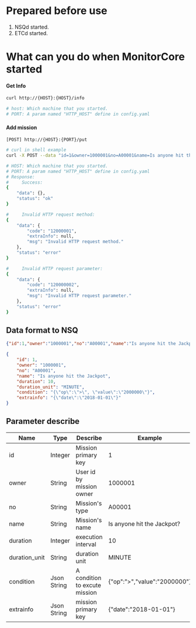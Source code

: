 # Prepared before use

1. NSQd started.
2. ETCd started.

# What can you do when MonitorCore started

#### Get Info

```bash
curl http://{HOST}:{HOST}/info

# host: Which machine that you started.
# PORT: A param named "HTTP_HOST" define in config.yaml
```

#### Add mission

```
[POST] http://{HOST}:{PORT}/put
```
```bash
# curl in shell example
curl -X POST --data "id=1&owner=1000001&no=A00001&name=Is anyone hit the Jackpot&duration=10&duration_unit=MINUTE&condition={"op":">", "value":"2000000"}&extrainfo={"date":"2018-01-01"}" http://localhost:9453/put

# HOST: Which machine that you started.
# PORT: A param named "HTTP_HOST" define in config.yaml
# Response:
#     Success:  
{
    "data": {},
    "status": "ok"
}

#     Invalid HTTP request method:
{
    "data": {
        "code": "12000001",
        "extraInfo": null,
        "msg": "Invalid HTTP request method."
    },
    "status": "error"
}

#     Invalid HTTP request parameter:
{
    "data": {
        "code": "120000002",
        "extraInfo": null,
        "msg": "Invalid HTTP request parameter."
    },
    "status": "error"
}
```

## Data format to NSQ

```json
{"id":1,"owner":"1000001","no":"A00001","name":"Is anyone hit the Jackpot","duration":10,"duration_unit":"MINUTE","condition":"{\"op\":\">\", \"value\":\"2000000\"}","extrainfo":"{\"date\":\"2018-01-01\"}"}
```

```json
{
    "id": 1,
    "owner": "1000001",
    "no": "A00001",
    "name": "Is anyone hit the Jackpot",
    "duration": 10,
    "duration_unit": "MINUTE",
    "condition": "{\"op\":\">\", \"value\":\"2000000\"}",
    "extrainfo": "{\"date\":\"2018-01-01\"}"
}
```


## Parameter describe

| Name | Type | Describe | Example |
|---|---|---|---|
| id | Integer | Mission primary key | 1 |
| owner | String | User id by mission owner | 1000001 |
| no | String | Mission's type | A00001 |
| name | String | Mission's name | Is anyone hit the Jackpot? |
| duration | Integer | execution interval | 10 |
| duration_unit | String | duration unit | MINUTE |
| condition | Json String | A condition to excute mission | {"op":">","value":"2000000"} |
| extrainfo | Json String | mission primary key | {"date":"2018-01-01"} |